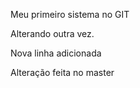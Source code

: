 Meu primeiro sistema no GIT 

Alterando outra vez.

Nova linha adicionada

Alteração feita no master